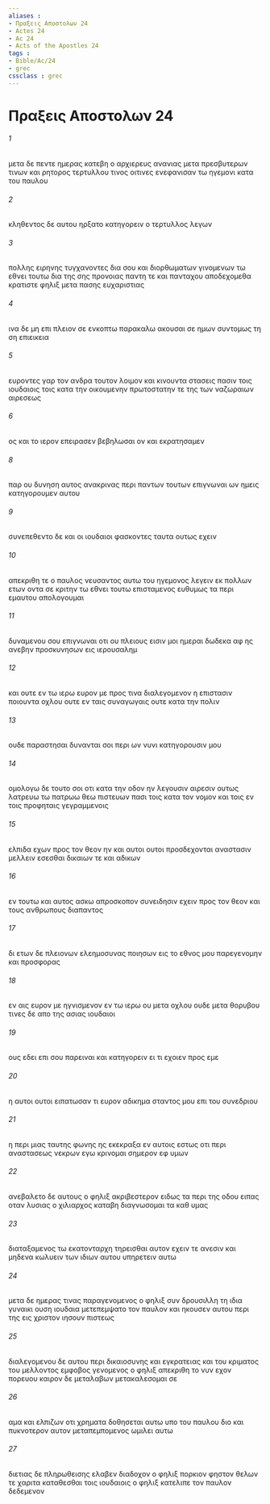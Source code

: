 ```yaml
---
aliases : 
- Πραξεις Aποστολων 24
- Actes 24
- Ac 24
- Acts of the Apostles 24
tags : 
- Bible/Ac/24
- grec
cssclass : grec
---
```


# Πραξεις Aποστολων 24

###### 1
μετα δε πεντε ημερας κατεβη ο αρχιερευς ανανιας μετα πρεσβυτερων τινων και ρητορος τερτυλλου τινος οιτινες ενεφανισαν τω ηγεμονι κατα του παυλου
###### 2
κληθεντος δε αυτου ηρξατο κατηγορειν ο τερτυλλος λεγων
###### 3
πολλης ειρηνης τυγχανοντες δια σου και διορθωματων γινομενων τω εθνει τουτω δια της σης προνοιας παντη τε και πανταχου αποδεχομεθα κρατιστε φηλιξ μετα πασης ευχαριστιας
###### 4
ινα δε μη επι πλειον σε ενκοπτω παρακαλω ακουσαι σε ημων συντομως τη ση επιεικεια
###### 5
ευροντες γαρ τον ανδρα τουτον λοιμον και κινουντα στασεις πασιν τοις ιουδαιοις τοις κατα την οικουμενην πρωτοστατην τε της των ναζωραιων αιρεσεως
###### 6
ος και το ιερον επειρασεν βεβηλωσαι ον και εκρατησαμεν
###### 8
παρ ου δυνηση αυτος ανακρινας περι παντων τουτων επιγνωναι ων ημεις κατηγορουμεν αυτου
###### 9
συνεπεθεντο δε και οι ιουδαιοι φασκοντες ταυτα ουτως εχειν
###### 10
απεκριθη τε ο παυλος νευσαντος αυτω του ηγεμονος λεγειν εκ πολλων ετων οντα σε κριτην τω εθνει τουτω επισταμενος ευθυμως τα περι εμαυτου απολογουμαι
###### 11
δυναμενου σου επιγνωναι οτι ου πλειους εισιν μοι ημεραι δωδεκα αφ ης ανεβην προσκυνησων εις ιερουσαλημ
###### 12
και ουτε εν τω ιερω ευρον με προς τινα διαλεγομενον η επιστασιν ποιουντα οχλου ουτε εν ταις συναγωγαις ουτε κατα την πολιν
###### 13
ουδε παραστησαι δυνανται σοι περι ων νυνι κατηγορουσιν μου
###### 14
ομολογω δε τουτο σοι οτι κατα την οδον ην λεγουσιν αιρεσιν ουτως λατρευω τω πατρωω θεω πιστευων πασι τοις κατα τον νομον και τοις εν τοις προφηταις γεγραμμενοις
###### 15
ελπιδα εχων προς τον θεον ην και αυτοι ουτοι προσδεχονται αναστασιν μελλειν εσεσθαι δικαιων τε και αδικων
###### 16
εν τουτω και αυτος ασκω απροσκοπον συνειδησιν εχειν προς τον θεον και τους ανθρωπους διαπαντος
###### 17
δι ετων δε πλειονων ελεημοσυνας ποιησων εις το εθνος μου παρεγενομην και προσφορας
###### 18
εν αις ευρον με ηγνισμενον εν τω ιερω ου μετα οχλου ουδε μετα θορυβου τινες δε απο της ασιας ιουδαιοι
###### 19
ους εδει επι σου παρειναι και κατηγορειν ει τι εχοιεν προς εμε
###### 20
η αυτοι ουτοι ειπατωσαν τι ευρον αδικημα σταντος μου επι του συνεδριου
###### 21
η περι μιας ταυτης φωνης ης εκεκραξα εν αυτοις εστως οτι περι αναστασεως νεκρων εγω κρινομαι σημερον εφ υμων
###### 22
ανεβαλετο δε αυτους ο φηλιξ ακριβεστερον ειδως τα περι της οδου ειπας οταν λυσιας ο χιλιαρχος καταβη διαγνωσομαι τα καθ υμας
###### 23
διαταξαμενος τω εκατονταρχη τηρεισθαι αυτον εχειν τε ανεσιν και μηδενα κωλυειν των ιδιων αυτου υπηρετειν αυτω
###### 24
μετα δε ημερας τινας παραγενομενος ο φηλιξ συν δρουσιλλη τη ιδια γυναικι ουση ιουδαια μετεπεμψατο τον παυλον και ηκουσεν αυτου περι της εις χριστον ιησουν πιστεως
###### 25
διαλεγομενου δε αυτου περι δικαιοσυνης και εγκρατειας και του κριματος του μελλοντος εμφοβος γενομενος ο φηλιξ απεκριθη το νυν εχον πορευου καιρον δε μεταλαβων μετακαλεσομαι σε
###### 26
αμα και ελπιζων οτι χρηματα δοθησεται αυτω υπο του παυλου διο και πυκνοτερον αυτον μεταπεμπομενος ωμιλει αυτω
###### 27
διετιας δε πληρωθεισης ελαβεν διαδοχον ο φηλιξ πορκιον φηστον θελων τε χαριτα καταθεσθαι τοις ιουδαιοις ο φηλιξ κατελιπε τον παυλον δεδεμενον
